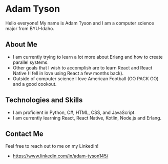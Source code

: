 # Adam Tyson
Hello everyone!
My name is Adam Tyson and I am a computer science major from BYU-Idaho.

## About Me
- I am currently trying to learn a lot more about Erlang and how to create parallel systems.
- Other goals that I wish to accomplish are to learn React and React Native (I fell in love using React a few months back).
- Outside of computer science I love American Football (GO PACK GO) and a good cookout.

## Technologies and Skills
- I am proficient in Python, C#, HTML, CSS, and JavaScript.
- I am currently learning React, React Native, Kotlin, Node.js and Erlang.

## Contact Me
Feel free to reach out to me on my LinkedIn!
- https://www.linkedin.com/in/adam-tyson145/
